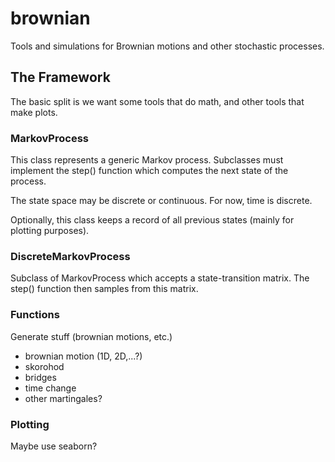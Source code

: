 # brownian
Tools and simulations for Brownian motions and other stochastic processes. 

## The Framework
The basic split is we want some tools that do math, and other tools that make plots. 

### MarkovProcess
This class represents a generic Markov process. Subclasses must implement the step() function which computes the next state of the process. 

The state space may be discrete or continuous. For now, time is discrete.

Optionally, this class keeps a record of all previous states (mainly for plotting purposes). 

### DiscreteMarkovProcess
Subclass of MarkovProcess which accepts a state-transition matrix. The step() function then samples from this matrix. 

### Functions

Generate stuff (brownian motions, etc.)
- brownian motion (1D, 2D,...?)
- skorohod
- bridges
- time change
- other martingales?

### Plotting

Maybe use seaborn?
